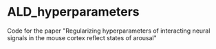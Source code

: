 # ALD_hyperparameters
Code for the paper "Regularizing hyperparameters of interacting neural signals in the mouse cortex reflect states of arousal"
